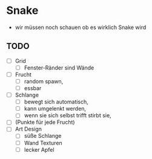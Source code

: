 # Snake
- wir müssen noch schauen ob es wirklich Snake wird

## TODO
- [ ] Grid
  - [ ] Fenster-Ränder sind Wände
- [ ] Frucht
  - [ ] random spawn,
  - [ ] essbar
- [ ] Schlange
  - [ ] bewegt sich automatisch,
  - [ ] kann umgelenkt werden,
  - [ ] wenn sie sich selbst trifft stirbt sie,
- [ ] (Punkte für jede Frucht)
- [ ] Art Design
  - [ ] süße Schlange
  - [ ] Wand Texturen
  - [ ] lecker Apfel
